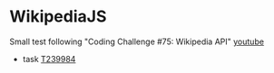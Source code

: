 # WikipediaJS
Small test following "Coding Challenge #75: Wikipedia API" [youtube](https://www.youtube.com/watch?v=RPz75gcHj18)
* task [T239984](https://phabricator.wikimedia.org/T239984)
